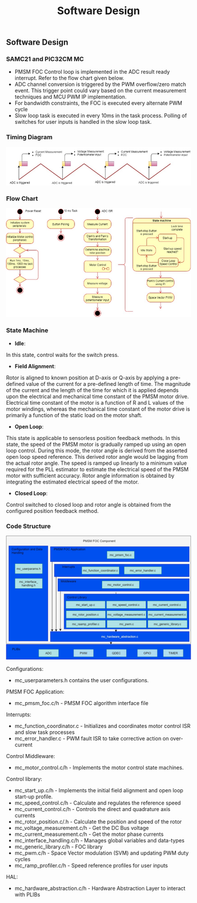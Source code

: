 ﻿---
parent: Non Motor Control Plant Projects		
title: Software Design
nav_order: 1
has_children: false
has_toc: false
---

## Software Design
### SAMC21 and PIC32CM MC
-   PMSM FOC Control loop is implemented in the ADC result ready interrupt. Refer to the flow chart given below. 
-   ADC channel conversion is triggered by the PWM overflow/zero match event. This trigger point could vary based on the current measurement techniques and MCU PWM IP implementation.
-   For bandwidth constraints, the FOC is executed every alternate PWM cycle
-   Slow loop task is executed in every 10ms in the task process. Polling of switches for user inputs is handled in the slow loop task. 

### Timing Diagram

![timing_diagram](images/timing_diagram_fixed_point.jpg)

### Flow Chart

![flow_chart](images/flow_chart_fixed_point.jpg)

### State Machine

-   **Idle**:

In this state, control waits for the switch press. 

-   **Field Alignment**:

Rotor is aligned to known position at D-axis or Q-axis by applying a pre-defined value of the current for a pre-defined length of time. The magnitude of the current and the length of the time for which it is applied depends upon the electrical and mechanical time constant of the PMSM motor drive. Electrical time constant of the motor is a function of R and L values of the motor windings, whereas the mechanical time constant of the motor drive is primarily a function of the static load on the motor shaft. 

-   **Open Loop**:

This state is applicable to sensorless position feedback methods. In this state, the speed of the PMSM motor is gradually ramped up using an open loop control. During this mode, the rotor angle is derived from the asserted open loop speed reference. This derived rotor angle would be lagging from the actual rotor angle. The speed is ramped up linearly to a minimum value required for the PLL estimator to estimate the electrical speed of the PMSM motor with sufficient accuracy. Rotor angle information is obtained by integrating the estimated electrical speed of the motor. 

-   **Closed Loop**:

Control switched to closed loop and rotor angle is obtained from the configured position feedback method. 


### Code Structure
![code_structure](images/code_structure_fixed_point.jpg)

Configurations: 
-   mc_userparameters.h contains the user configurations. 

PMSM FOC Application: 
-   mc_pmsm_foc.c/h - PMSM FOC algorithm interface file 

Interrupts: 
-   mc_function_coordinator.c - Initializes and coordinates motor control ISR and slow task processes
-   mc_error_handler.c - PWM fault ISR to take corrective action on over-current 

Control Middleware: 
-   mc_motor_control.c/h - Implements the motor control state machines.

Control library: 
-   mc_start_up.c/h - Implements the initial field alignment and open loop start-up profile.
-   mc_speed_control.c/h - Calculate and regulates the reference speed
-   mc_current_control.c/h - Controls the direct and quadrature axis currents
-   mc_rotor_position.c/.h - Calculate the position and speed of the rotor 
-   mc_voltage_measurement.c/h - Get the DC Bus voltage 
-   mc_current_measurement.c/h - Get the motor phase currents 
-   mc_interface_handling.c/h - Manages global variables and data-types
-   mc_generic_library.c/h - FOC library 
-   mc_pwm.c/h - Space Vector modulation (SVM) and updating PWM duty cycles 
-   mc_ramp_profiler.c/h - Speed reference profiles for user inputs 

HAL: 
-   mc_hardware_abstraction.c/h - Hardware Abstraction Layer to interact with PLIBs 


